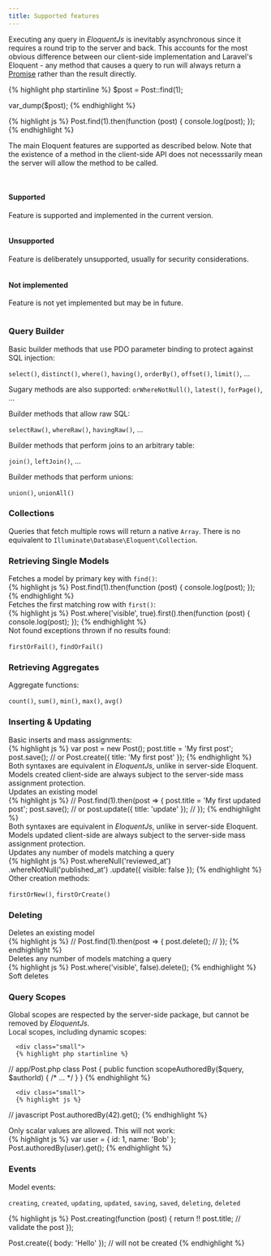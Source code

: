 ```yaml
---
title: Supported features
---
```


Executing any query in *EloquentJs* is inevitably asynchronous since it requires
a round trip to the server and back. This accounts for the most obvious difference
between our client-side implementation and Laravel's Eloquent - any method that causes
a query to run will always return a [Promise](https://developer.mozilla.org/en-US/docs/Web/JavaScript/Reference/Global_Objects/Promise)
rather than the result directly.

<div class="ui two column grid">
  <div class="column">
    <div class="ui segment php sample">
      <div class="ui right corner label"></div>
{% highlight php startinline %}
$post = Post::find(1);

var_dump($post);
{% endhighlight %}
    </div>
  </div>
  <div class="column">
    <div class="ui segment es5 sample">
      <div class="ui right corner label"></div>
{% highlight js %}
Post.find(1).then(function (post) {
  console.log(post);
});
{% endhighlight %}
    </div>
  </div>
</div>

<p>
  The main Eloquent features are supported as described below. Note that the
  existence of a method in the client-side API does not necesssarily mean the
  server will allow the method to be called.
</p>

<br>

<div class="ui basic secondary small segment">
  <div class="ui three column grid">
    <div class="column">
      <h4 class="ui header">
        <i class="green checkmark box icon"></i> Supported
      </h4>
      <p>Feature is supported and implemented in the current version.</p>
    </div>
    <div class="column">
      <h4 class="ui header">
        <i class="red minus square box icon"></i> Unsupported
      </h4>
      <p>Feature is deliberately unsupported, usually for security considerations.</p>
    </div>
    <div class="column">
      <h4 class="ui header">
        <i class="minus square outline box icon"></i> Not implemented
      </h4>
      <p>Feature is not yet implemented but may be in future.</p>
    </div>
  </div>
</div>

### Query Builder

<div class="ui very relaxed celled list">

  <div class="item">
    <i class="green checkmark box icon"></i>
    <div class="content">
      Basic builder methods that use PDO parameter binding to protect against SQL injection:
      <p>
        <code class="small">select()</code>,
        <code class="small">distinct()</code>,
        <code class="small">where()</code>,
        <code class="small">having()</code>,
        <code class="small">orderBy()</code>,
        <code class="small">offset()</code>,
        <code class="small">limit()</code>,
        &hellip;
      </p>
      <p>
        Sugary methods are also supported:
        <code class="small">orWhereNotNull()</code>,
        <code class="small">latest()</code>,
        <code class="small">forPage()</code>,
        &hellip;
      </p>
    </div>
  </div>

  <div class="item">
    <i class="red minus square icon"></i>
    <div class="content">
      Builder methods that allow raw SQL:
      <p>
        <code class="small">selectRaw()</code>,
        <code class="small">whereRaw()</code>,
        <code class="small">havingRaw()</code>,
        &hellip;
      </p>
    </div>
  </div>

  <div class="item">
    <i class="red minus square icon"></i>
    <div class="content">
      Builder methods that perform joins to an arbitrary table:
      <p>
        <code class="small">join()</code>,
        <code class="small">leftJoin()</code>,
        &hellip;
      </p>
    </div>
  </div>

  <div class="item">
    <i class="minus square outline icon"></i>
    <div class="content">
      Builder methods that perform unions:
      <p>
        <code class="small">union()</code>,
        <code class="small">unionAll()</code>
      </p>
    </div>
  </div>

</div>


### Collections

<div class="ui very relaxed celled list">

  <div class="item">
    <i class="minus outline square icon"></i>
    <div class="content">
      Queries that fetch multiple rows will return a native <code class="small">Array</code>.
      There is no equivalent to <code class="small">Illuminate\Database\Eloquent\Collection</code>.
    </div>
  </div>

</div>


### Retrieving Single Models

<div class="ui very relaxed celled list">

  <div class="item">
    <i class="green checkmark box icon"></i>
    <div class="content">
      Fetches a model by primary key with <code class="small">find()</code>:
      <div class="small">
      {% highlight js %}
Post.find(1).then(function (post) {
  console.log(post);
});
      {% endhighlight %}
      </div>
    </div>
  </div>

  <div class="item">
    <i class="green checkmark box icon"></i>
    <div class="content">
      Fetches the first matching row with <code class="small">first()</code>:
      <div class="small">
      {% highlight js %}
Post.where('visible', true).first().then(function (post) {
  console.log(post);
});
      {% endhighlight %}
      </div>
    </div>
  </div>

  <div class="item">
    <i class="green checkmark box icon"></i>
    <div class="content">
      Not found exceptions thrown if no results found:
      <p>
        <code class="small">firstOrFail()</code>,
        <code class="small">findOrFail()</code>
      </p>
    </div>
  </div>

</div>

### Retrieving Aggregates

<div class="ui very relaxed celled list">

  <div class="item">
    <i class="minus outline square icon"></i>
    <div class="content">
      Aggregate functions:
      <p>
        <code class="small">count()</code>,
        <code class="small">sum()</code>,
        <code class="small">min()</code>,
        <code class="small">max()</code>,
        <code class="small">avg()</code>
      </p>
    </div>
  </div>

</div>


### Inserting & Updating

<div class="ui very relaxed celled list">

  <div class="item">
    <i class="green checkmark box icon"></i>
    <div class="content">
      Basic inserts and mass assignments:
      <div class="small">
      {% highlight js %}
var post = new Post();
post.title = 'My first post';
post.save();
// or
Post.create({ title: 'My first post' });
      {% endhighlight %}
      </div>
      <div class="small ui basic secondary segment">
        Both syntaxes are equivalent in <em>EloquentJs</em>, unlike in server-side Eloquent.
        <br>
        Models created client-side are always subject to the server-side mass assignment protection.
      </div>
    </div>
  </div>

  <div class="item">
    <i class="green checkmark box icon"></i>
    <div class="content">
      Updates an existing model
      <div class="small">
      {% highlight js %}
// Post.find(1).then(post => {
  post.title = 'My first updated post';
  post.save();
  // or
  post.update({ title: 'update' });
// });
      {% endhighlight %}
      </div>
      <div class="small ui basic secondary segment">
        Both syntaxes are equivalent in <em>EloquentJs</em>, unlike in server-side Eloquent.
        <br>
        Models updated client-side are always subject to the server-side mass assignment protection.
      </div>
    </div>
  </div>

  <div class="item">
    <i class="green checkmark box icon"></i>
    <div class="content">
      Updates any number of models matching a query
      <div class="small">
      {% highlight js %}
Post.whereNull('reviewed_at')
    .whereNotNull('published_at')
    .update({ visible: false });
      {% endhighlight %}
      </div>
    </div>
  </div>

  <div class="item">
    <i class="minus square outline icon"></i>
    <div class="content">
      Other creation methods:
      <p>
        <code class="small">firstOrNew()</code>,
        <code class="small">firstOrCreate()</code>
      </p>
    </div>
  </div>

</div>


### Deleting

<div class="ui very relaxed celled list">

  <div class="item">
    <i class="green checkmark box icon"></i>
    <div class="content">
      Deletes an existing model
      <div class="small">
      {% highlight js %}
// Post.find(1).then(post => {
  post.delete();
// });
      {% endhighlight %}
      </div>
    </div>
  </div>

  <div class="item">
    <i class="green checkmark box icon"></i>
    <div class="content">
      Deletes any number of models matching a query
      <div class="small">
      {% highlight js %}
Post.where('visible', false).delete();
      {% endhighlight %}
      </div>
    </div>
  </div>

  <div class="item">
    <i class="minus outline square icon"></i>
    <div class="content">
      Soft deletes
    </div>
  </div>

</div>


### Query Scopes

<div class="ui very relaxed celled list">

  <div class="item">
    <i class="minus outline square icon"></i>
    <div class="content">
      Global scopes are respected by the server-side package, but
      cannot be removed by <em>EloquentJs</em>.
    </div>
  </div>

  <div class="item">
    <i class="green checkmark box icon"></i>
    <div class="content">
      Local scopes, including dynamic scopes:

      <div class="small">
      {% highlight php startinline %}
// app/Post.php
class Post {
  public function scopeAuthoredBy($query, $authorId) { /* ... */ }
}
      {% endhighlight %}
      </div>

      <div class="small">
      {% highlight js %}
// javascript
Post.authoredBy(42).get();
      {% endhighlight %}
      </div>
    </div>
  </div>

</div>

<div class="ui basic secondary segment">
  <i class="info circle icon"></i>
  Only scalar values are allowed. This will not work:

  <div class="small">
  {% highlight js %}
var user = { id: 1, name: 'Bob' };
Post.authoredBy(user).get();
  {% endhighlight %}
  </div>

</div>

### Events

<div class="ui very relaxed celled list">

  <div class="item">
    <i class="green checkmark box icon"></i>
    <div class="content">
      Model events:
      <p>
        <code class="small">creating</code>,
        <code class="small">created</code>,
        <code class="small">updating</code>,
        <code class="small">updated</code>,
        <code class="small">saving</code>,
        <code class="small">saved</code>,
        <code class="small">deleting</code>,
        <code class="small">deleted</code>
      </p>
      <div class="small">
        {% highlight js %}
Post.creating(function (post) {
  return !! post.title; // validate the post
});

Post.create({ body: 'Hello' }); // will not be created
        {% endhighlight %}
      </div>
    </div>
  </div>

</div>
